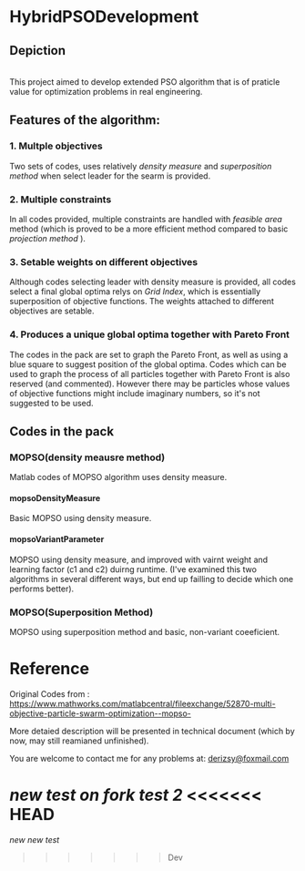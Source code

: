 # HybridPSODevelopment
## Depiction
<br>This project aimed to develop extended PSO algorithm that is of praticle value for optimization problems in real engineering.

## Features of the algorithm:
### 1. Multple objectives
  Two sets of codes, uses relatively *density measure* and *superposition method* when select leader for the searm is provided.
### 2. Multiple constraints
  In all codes provided, multiple constraints are handled with *feasible area* method (which is proved to be a more efficient method compared to basic *projection method* ).

### 3. Setable weights on different objectives
  Although codes selecting leader with density measure is provided, all codes select a final global optima relys on *Grid Index*, which is essentially superposition of objective functions. The weights attached to different objectives are setable.

### 4. Produces a unique global optima together with Pareto Front
  The codes in the pack are set to graph the Pareto Front, as well as using a blue square to suggest position of the global optima. Codes which can be used to graph the process of all particles together with Pareto Front is also reserved (and commented). However there may be particles whose values of objective functions might include imaginary numbers, so it's not suggested to be used.

## Codes in the pack
### MOPSO(density meausre method)
Matlab codes of MOPSO algorithm uses density measure.
#### mopsoDensityMeasure
Basic MOPSO using density measure.
#### mopsoVariantParameter
MOPSO using density measure, and improved with vairnt weight and learning factor (c1 and c2) duirng runtime.
(I've examined this two algorithms in several different ways, but end up failling to decide which one performs better).
### MOPSO(Superposition Method)
MOPSO using superposition method and basic, non-variant coeeficient.

# Reference
Original Codes from : https://www.mathworks.com/matlabcentral/fileexchange/52870-multi-objective-particle-swarm-optimization--mopso-

More detaied description will be presented in technical document (which by now, may still reamianed unfinished).

You are welcome to contact me for any problems at:
derizsy@foxmail.com

*new test on fork*
*test 2*
<<<<<<< HEAD
=======
*new new test*
>>>>>>> Dev
